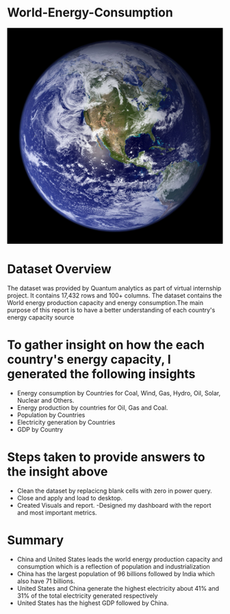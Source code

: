 # World-Energy-Consumption
![](World-energy.jpg)

# Dataset Overview

The dataset was provided by Quantum analytics as part of virtual internship project. It contains 17,432 rows and 100+ columns. The dataset contains the  World energy production capacity and energy consumption.The main purpose of this report is to have a better understanding of each country's energy capacity source

# To gather insight on how the each country's energy capacity, I generated the following insights
- Energy consumption by Countries for Coal, Wind, Gas, Hydro, Oil, Solar, Nuclear and Others.
- Energy production by countries for Oil, Gas and Coal.
- Population by Countries
- Electricity generation by Countries
- GDP by Country

# Steps taken to provide answers to the insight above
- Clean the dataset by replacicng blank cells with zero in power query.
- Close and apply and load to desktop. 
- Created Visuals and report.
-Designed my dashboard with the report and most important metrics.

# Summary
- China and United States leads the world energy production capacity and consumption which is a reflection of population and industrialization
- China has the largest population of 96 billions followed by India which  also have 71 billions.
- United States and China generate the highest electricity about 41% and 31% of the total electricity generated respectively
- United States has the highest GDP followed by China.

![]()
